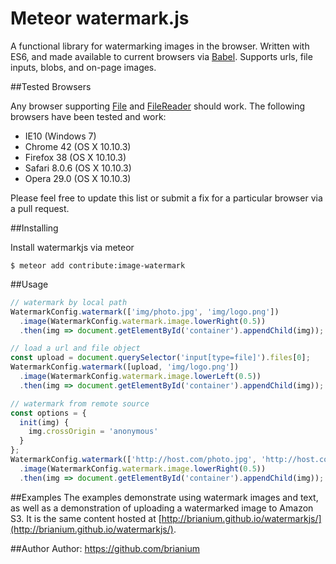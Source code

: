 Meteor watermark.js
===================


A functional library for watermarking images in the browser. Written with ES6, and made available to current browsers via [Babel](https://babeljs.io/). Supports urls, file inputs, blobs, and on-page images.

##Tested Browsers

Any browser supporting [File](https://developer.mozilla.org/en-US/docs/Web/API/File#Browser_compatibility) and [FileReader](https://developer.mozilla.org/en-US/docs/Web/API/FileReader#Browser_compatibility) should work. The following browsers have been
tested and work:

* IE10 (Windows 7)
* Chrome 42 (OS X 10.10.3)
* Firefox 38 (OS X 10.10.3)
* Safari 8.0.6 (OS X 10.10.3)
* Opera 29.0 (OS X 10.10.3)

Please feel free to update this list or submit a fix for a particular browser via a pull request.

##Installing

Install watermarkjs via meteor

```
$ meteor add contribute:image-watermark
```
##Usage

```js
// watermark by local path
WatermarkConfig.watermark(['img/photo.jpg', 'img/logo.png'])
  .image(WatermarkConfig.watermark.image.lowerRight(0.5))
  .then(img => document.getElementById('container').appendChild(img));

// load a url and file object
const upload = document.querySelector('input[type=file]').files[0];
WatermarkConfig.watermark([upload, 'img/logo.png'])
  .image(WatermarkConfig.watermark.image.lowerLeft(0.5))
  .then(img => document.getElementById('container').appendChild(img));

// watermark from remote source
const options = {
  init(img) {
    img.crossOrigin = 'anonymous'
  }
};
WatermarkConfig.watermark(['http://host.com/photo.jpg', 'http://host.com/logo.png'], options)
  .image(WatermarkConfig.watermark.image.lowerRight(0.5))
  .then(img => document.getElementById('container').appendChild(img));
```
##Examples
The examples demonstrate using watermark images and text, as well as a demonstration
of uploading a watermarked image to Amazon S3. It is the same content hosted at
[http://brianium.github.io/watermarkjs/](http://brianium.github.io/watermarkjs/).

##Author
Author: https://github.com/brianium
